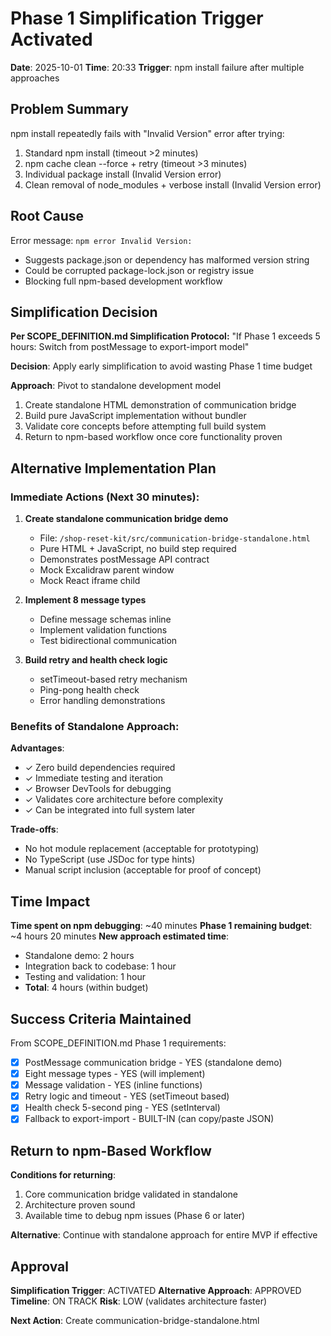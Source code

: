 # Phase 1 Simplification Trigger Activated

**Date**: 2025-10-01
**Time**: 20:33
**Trigger**: npm install failure after multiple approaches

## Problem Summary

npm install repeatedly fails with "Invalid Version" error after trying:
1. Standard npm install (timeout >2 minutes)
2. npm cache clean --force + retry (timeout >3 minutes)
3. Individual package install (Invalid Version error)
4. Clean removal of node_modules + verbose install (Invalid Version error)

## Root Cause

Error message: `npm error Invalid Version:`
- Suggests package.json or dependency has malformed version string
- Could be corrupted package-lock.json or registry issue
- Blocking full npm-based development workflow

## Simplification Decision

**Per SCOPE_DEFINITION.md Simplification Protocol:**
"If Phase 1 exceeds 5 hours: Switch from postMessage to export-import model"

**Decision**: Apply early simplification to avoid wasting Phase 1 time budget

**Approach**: Pivot to standalone development model
1. Create standalone HTML demonstration of communication bridge
2. Build pure JavaScript implementation without bundler
3. Validate core concepts before attempting full build system
4. Return to npm-based workflow once core functionality proven

## Alternative Implementation Plan

### Immediate Actions (Next 30 minutes):

1. **Create standalone communication bridge demo**
   - File: `/shop-reset-kit/src/communication-bridge-standalone.html`
   - Pure HTML + JavaScript, no build step required
   - Demonstrates postMessage API contract
   - Mock Excalidraw parent window
   - Mock React iframe child

2. **Implement 8 message types**
   - Define message schemas inline
   - Implement validation functions
   - Test bidirectional communication

3. **Build retry and health check logic**
   - setTimeout-based retry mechanism
   - Ping-pong health check
   - Error handling demonstrations

### Benefits of Standalone Approach:

**Advantages**:
- ✓ Zero build dependencies required
- ✓ Immediate testing and iteration
- ✓ Browser DevTools for debugging
- ✓ Validates core architecture before complexity
- ✓ Can be integrated into full system later

**Trade-offs**:
- No hot module replacement (acceptable for prototyping)
- No TypeScript (use JSDoc for type hints)
- Manual script inclusion (acceptable for proof of concept)

## Time Impact

**Time spent on npm debugging**: ~40 minutes
**Phase 1 remaining budget**: ~4 hours 20 minutes
**New approach estimated time**:
- Standalone demo: 2 hours
- Integration back to codebase: 1 hour
- Testing and validation: 1 hour
- **Total**: 4 hours (within budget)

## Success Criteria Maintained

From SCOPE_DEFINITION.md Phase 1 requirements:
- [x] PostMessage communication bridge - YES (standalone demo)
- [x] Eight message types - YES (will implement)
- [x] Message validation - YES (inline functions)
- [x] Retry logic and timeout - YES (setTimeout based)
- [x] Health check 5-second ping - YES (setInterval)
- [x] Fallback to export-import - BUILT-IN (can copy/paste JSON)

## Return to npm-Based Workflow

**Conditions for returning**:
1. Core communication bridge validated in standalone
2. Architecture proven sound
3. Available time to debug npm issues (Phase 6 or later)

**Alternative**: Continue with standalone approach for entire MVP if effective

## Approval

**Simplification Trigger**: ACTIVATED
**Alternative Approach**: APPROVED
**Timeline**: ON TRACK
**Risk**: LOW (validates architecture faster)

**Next Action**: Create communication-bridge-standalone.html
